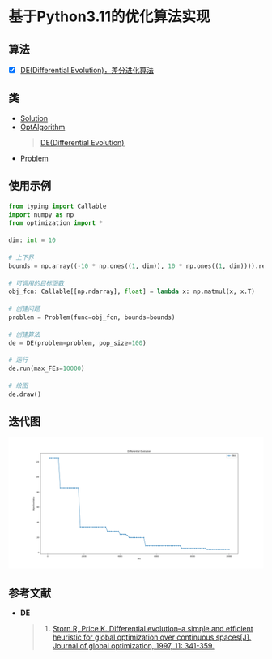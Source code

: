 <!--
 * @Date: 2024-04-08 17:45:43
 * @LastEditors: Heng-Mei l888999666y@gmail.com
 * @LastEditTime: 2024-04-10 11:57:20
-->
# 基于Python3.11的优化算法实现

## 算法

- [x] [DE(Differential Evolution)，差分进化算法](optimization/algorithm/DE.py)

## 类

- [Solution](optimization/solution/Solution.py)
- [OptAlgorithm](optimization/algorithm/OptAlgorithm.py)
  > [DE(Differential Evolution)](optimization/algorithm/DE.py)
- [Problem](optimization/problem/Problem.py)

## 使用示例

```python
from typing import Callable
import numpy as np
from optimization import *

dim: int = 10

# 上下界
bounds = np.array((-10 * np.ones((1, dim)), 10 * np.ones((1, dim)))).reshape((2, dim))

# 可调用的目标函数
obj_fcn: Callable[[np.ndarray], float] = lambda x: np.matmul(x, x.T)

# 创建问题
problem = Problem(func=obj_fcn, bounds=bounds)

# 创建算法
de = DE(problem=problem, pop_size=100)

# 运行
de.run(max_FEs=10000)

# 绘图
de.draw()
```

## 迭代图

![DE迭代图](https://github.com/Heng-Mei/DE/blob/main/result/plot.png)

## 参考文献

- **DE**
  > 1. [Storn R, Price K. Differential evolution–a simple and efficient heuristic for global optimization over continuous spaces[J]. Journal of global optimization, 1997, 11: 341-359.](https://link.springer.com/article/10.1023/a:1008202821328)
